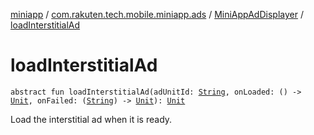 [miniapp](../../index.md) / [com.rakuten.tech.mobile.miniapp.ads](../index.md) / [MiniAppAdDisplayer](index.md) / [loadInterstitialAd](./load-interstitial-ad.md)

# loadInterstitialAd

`abstract fun loadInterstitialAd(adUnitId: `[`String`](https://kotlinlang.org/api/latest/jvm/stdlib/kotlin/-string/index.html)`, onLoaded: () -> `[`Unit`](https://kotlinlang.org/api/latest/jvm/stdlib/kotlin/-unit/index.html)`, onFailed: (`[`String`](https://kotlinlang.org/api/latest/jvm/stdlib/kotlin/-string/index.html)`) -> `[`Unit`](https://kotlinlang.org/api/latest/jvm/stdlib/kotlin/-unit/index.html)`): `[`Unit`](https://kotlinlang.org/api/latest/jvm/stdlib/kotlin/-unit/index.html)

Load the interstitial ad when it is ready.

